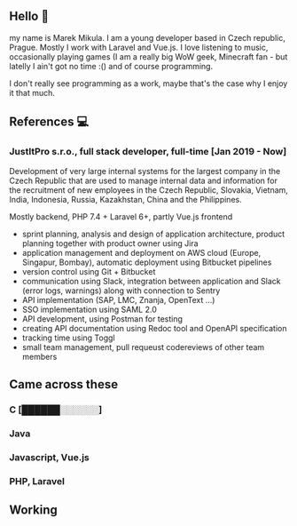 ## Hello 👋

my name is Marek Mikula. I am a young developer based in Czech republic, Prague. Mostly I work with Laravel and Vue.js. I love listening to music, occasionally playing games (I am a really big WoW geek, Minecraft fan - but latelly I ain't got no time :() and of course programming. 

I don't really see programming as a work, maybe that's the case why I enjoy it that much.

## References 💻

### JustItPro s.r.o., full stack developer, full-time \[Jan 2019 - Now\]

Development of very large internal systems for the largest company in the Czech Republic that are used to manage internal data and information for the recruitment of new employees in the Czech Republic, Slovakia, Vietnam, India, Indonesia, Russia, Kazakhstan, China and the Philippines.

Mostly backend, PHP 7.4 + Laravel 6+, partly Vue.js frontend

- sprint planning, analysis and design of application architecture, product planning together with product owner using Jira
- application management and deployment on AWS cloud (Europe, Singapur, Bombay), automatic deployment using Bitbucket pipelines
- version control using Git + Bitbucket
- communication using Slack, integration between application and Slack (error logs, warnings) along with connection to Sentry
- API implementation (SAP, LMC, Znanja, OpenText ...)
- SSO implementation using SAML 2.0
- API development, using Postman for testing
- creating API documentation using Redoc tool and OpenAPI specification
- tracking time using Toggl
- small team management, pull requeust codereviews of other team members

## Came across these

### C \[██████░░░░░░\]

### Java

### Javascript, Vue.js

### PHP, Laravel

## Working 
